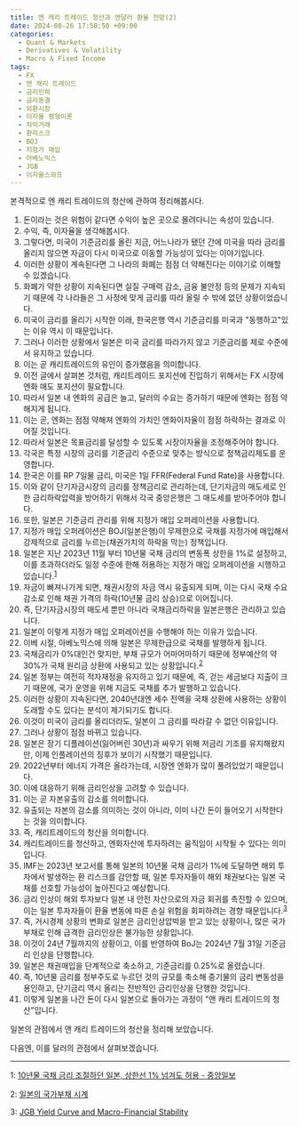 ```yaml
---
title: 엔 캐리 트레이드 청산과 엔달러 환율 전망(2)
date: 2024-08-26 17:50:50 +09:00
categories:
  - Quant & Markets
  - Derivatives & Volatility
  - Macro & Fixed Income
tags:
  - FX
  - 엔 캐리 트레이드
  - 금리인하
  - 금리동결
  - 외환시장
  - 이자율 평형이론
  - 차익거래
  - 환리스크
  - BOJ
  - 지정가 매입
  - 아베노믹스
  - JGB
  - 이자율스와프
---
```


본격적으로 엔 캐리 트레이드의 청산에 관하여 정리해봅시다.

1. 돈이라는 것은 위험이 같다면 수익이 높은 곳으로 몰려다니는 속성이 있습니다. 
2. 수익, 즉, 이자율을 생각해봅시다.
3. 그렇다면, 미국이 기준금리를 올린 지금, 어느나라가 됐던 간에 미국을 따라 금리를 올리지 않으면 자금이 다시 미국으로 이동할 가능성이 있다는 이야기입니다.
4. 이러한 상황이 계속된다면 그 나라의 화폐는 점점 더 약해진다는 이야기로 이해할 수 있겠습니다.
5. 화폐가 약한 상황이 지속된다면 실질 구매력 감소, 금융 불안정 등의 문제가 지속되기 때문에 각 나라들은 그 사정에 맞게 금리를 따라 올릴 수 밖에 없던 상황이었습니다.
6. 미국이 금리를 올리기 시작한 이래, 한국은행 역시 기준금리를 미국과 "동행하고"있는 이유 역시 이 때문입니다.
7. 그러나 이러한 상황에서 일본은 미국 금리를 따라가지 않고 기준금리를 제로 수준에서 유지하고 있습니다.
8. 이는 곧 캐리트레이드의 유인이 증가했음을 의미합니다.
9. 이전 글에서 살펴본 것처럼, 캐리트레이드 포지션에 진입하기 위해서는 FX 시장에 엔화 매도 포지션이 필요합니다.
10. 따라서 일본 내 엔화의 공급은 늘고, 달러의 수요는 증가하기 때문에 엔화는 점점 약해지게 됩니다.
11. 이는 곧, 엔화는 점점 약해져 엔화의 가치인 엔화이자율이 점점 하락하는 결과로 이어질 것입니다.
12. 따라서 일본은 목표금리를 달성할 수 있도록 시장이자율을 조정해주어야 합니다.
13. 각국은 특정 시장의 금리를 기준금리 수준으로 맞추는 방식으로 정책금리제도를 운영합니다.
14. 한국은 이를 RP 7일물 금리, 미국은 1일 FFR(Federal Fund Rate)을 사용합니다.
15. 이와 같이 단기자금시장의 금리를 정책금리로 관리하는데, 단기자금의 매도세로 인한 금리하락압력을 방어하기 위해서 각국 중앙은행은 그 매도세를 받아주어야 합니다.
16. 또한, 일본은 기준금리 관리를 위해 지정가 매입 오퍼레이션을 사용합니다.
17. 지정가 매입 오퍼레이션은 BOJ(일본은행)이 무제한으로 국채를 지정가에 매입해서 강제적으로 금리를 누르는(채권가치의 하락을 막는) 정책입니다.
18. 일본은 지난 2023년 11월 부터 10년물 국채 금리의 변동폭 상한을 1%로 설정하고, 이를 초과하더라도 일정 수준에 한해 허용하는 지정가 매입 오퍼레이션을 시행하고 있습니다.<sup>[1](https://www.joongang.co.kr/article/25203805)</sup> 
19. 자금이 빠져나가게 되면, 채권시장의 자금 역시 유출되게 되며, 이는 다시 국채 수요 감소로 인해 채권 가격의 하락(10년물 금리 상승)으로 이어집니다.
20. 즉, 단기자금시장의 매도세 뿐만 아니라 국채금리하락을 일본은행은 관리하고 있습니다.
21. 일본이 이렇게 지정가 매입 오퍼레이션을 수행해야 하는 이유가 있습니다.
22. 이베 시절, 아베노믹스에 의해 일본은 무제한급으로 국채를 발행하게 됩니다.
23. 국채금리가 0%대인건 맞지만, 부채 규모가 어마어마하기 때문에 정부예산의 약 30%가 국채 원리금 상환에 사용되고 있는 상황입니다.<sup>[2](https://www.takarabe-hrj.co.jp/debtwatch)</sup> 
24. 일본 정부는 여전히 적자재정을 유지하고 있기 때문에, 즉, 걷는 세금보다 지출이 크기 때문에, 국가 운영을 위해 지금도 국채를 추가 발행하고 있습니다.
25. 이러한 상황이 지속된다면, 2040년대엔 세수 전액을 국채 상환에 사용하는 상황이 도래할 수도 있다는 분석이 제기되기도 합니다.
26. 이것이 미국이 금리를 올리더라도, 일본이 그 금리를 따라갈 수 없던 이유입니다.
27. 그러나 상황이 점점 바뀌고 있습니다.
28. 일본은 장기 디플레이션(잃어버린 30년)과 싸우기 위해 저금리 기조를 유지해왔지만, 이제 인플레이션의 징후가 보이기 시작했기 때문입니다.
29. 2022년부터 에너지 가격은 올라가는데, 시장엔 엔화가 많이 풀려있었기 때문입니다.
30. 이에 대응하기 위해 금리인상을 고려할 수 있습니다.
31. 이는 곧 자본유출의 감소를 의미합니다.
32. 유출되는 자본의 감소를 의미하는 것이 아니라, 이미 나간 돈이 들어오기 시작한다는 것을 의미합니다.
33. 즉, 캐리트레이드의 청산을 의미합니다.
34. 캐리트레이드를 청산하고, 엔화자산에 투자하려는 움직임이 시작될 수 있다는 의미입니다.
35. IMF는 2023년 보고서를 통해 일본의 10년물 국채 금리가 1%에 도달하면 해외 투자에서 발생하는 환 리스크를 감안할 때, 일본 투자자들이 해외 채권보다는 일본 국채를 선호할 가능성이 높아진다고 예상합니다. 
36. 금리 인상이 해외 투자보다 일본 내 안전 자산으로의 자금 회귀를 촉진할 수 있으며, 이는 일본 투자자들이 환율 변동에 따른 손실 위험을 회피하려는 경향 때문입니다.<sup>[3](https://www.imf.org/-/media/Files/Publications/Selected-Issues-Papers/2023/English/SIPEA2023032.ashx)</sup> 
37. 즉, 거시경제 상황의 변화로 일본은 금리인상압박을 받고 있는 상황이나, 많은 국가부채로 인해 급격한 금리인상은 불가능한 상황입니다.
38. 이것이 24년 7월까지의 상황이고, 이를 반영하여 BoJ는 2024년 7월 31일 기준금리 인상을 단행합니다.
39. 일본은 채권매입을 단계적으로 축소하고, 기준금리를 0.25%로 올렸습니다.
40. 즉, 10년물 금리를 정부주도로 누르던 것의 규모를 축소해 중기물의 금리 변동성을 용인하고, 단기금리 역시 올리는 전반적인 금리인상을 단행한 것입니다.
41. 이렇게 일본을 나간 돈이 다시 일본으로 돌아가는 과정이 "앤 캐리 트레이드의 청산"입니다.

일본의 관점에서 앤 캐리 트레이드의 청산을 정리해 보았습니다.

다음엔, 이를 달러의 관점에서 살펴보겠습니다.

---

<a name="1">1</a>: [10년물 국채 금리 조절하던 일본, 상한선 1% 넘겨도 허용 - 중앙일보](https://www.joongang.co.kr/article/25203805)

<a name="2">2</a>: [일본의 국가부채 시계](https://www.takarabe-hrj.co.jp/debtwatch)

<a name="3">3</a>: [JGB Yield Curve and Macro-Financial Stability](https://www.imf.org/-/media/Files/Publications/Selected-Issues-Papers/2023/English/SIPEA2023032.ashx)